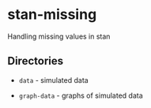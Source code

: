 # stan-missing

Handling missing values in stan

## Directories

* `data` - simulated data

* `graph-data` - graphs of simulated data
